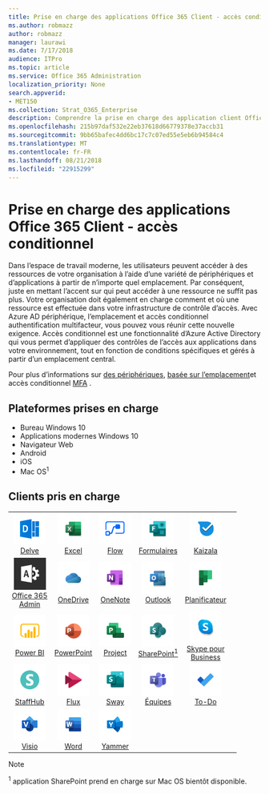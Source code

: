 ```yaml
---
title: Prise en charge des applications Office 365 Client - accès conditionnel
ms.author: robmazz
author: robmazz
manager: laurawi
ms.date: 7/17/2018
audience: ITPro
ms.topic: article
ms.service: Office 365 Administration
localization_priority: None
search.appverid:
- MET150
ms.collection: Strat_O365_Enterprise
description: Comprendre la prise en charge des application client Office 365 pour l’accès conditionnel
ms.openlocfilehash: 215b97daf532e22eb37618d66779378e37accb31
ms.sourcegitcommit: 9bb65bafec4dd6bc17c7c07ed55e5eb6b94584c4
ms.translationtype: MT
ms.contentlocale: fr-FR
ms.lasthandoff: 08/21/2018
ms.locfileid: "22915299"
---
```

# <a name="office-365-client-app-support---conditional-access"></a>Prise en charge des applications Office 365 Client - accès conditionnel

Dans l’espace de travail moderne, les utilisateurs peuvent accéder à des ressources de votre organisation à l’aide d’une variété de périphériques et d’applications à partir de n’importe quel emplacement. Par conséquent, juste en mettant l’accent sur qui peut accéder à une ressource ne suffit pas plus. Votre organisation doit également en charge comment et où une ressource est effectuée dans votre infrastructure de contrôle d’accès. Avec Azure AD périphérique, l’emplacement et accès conditionnel authentification multifacteur, vous pouvez vous réunir cette nouvelle exigence. Accès conditionnel est une fonctionnalité d’Azure Active Directory qui vous permet d’appliquer des contrôles de l’accès aux applications dans votre environnement, tout en fonction de conditions spécifiques et gérés à partir d’un emplacement central. 

Pour plus d’informations sur [des périphériques](https://docs.microsoft.com/azure/active-directory/active-directory-conditional-access-policy-connected-applications), [basée sur l’emplacement](https://docs.microsoft.com/azure/active-directory/active-directory-conditional-access-locations)et accès conditionnel [MFA](https://docs.microsoft.com/azure/active-directory/active-directory-conditional-access-conditions#users-and-groups) .

## <a name="supported-platforms"></a>Plateformes prises en charge

 - Bureau Windows 10
 - Applications modernes Windows 10
 - Navigateur Web
 - Android
 - iOS
 - Mac OS<sup>1</sup>

## <a name="supported-clients"></a>Clients pris en charge

| | | | | | |
|:---:|:---:|:---:|:---:|:---:|:---:|
| ![Entrer l’icône](media/o365-delve-64x64.png) <br> [Delve](https://products.office.com/business/intelligent-search) | ![Icône Excel](media/o365-excel-64x64.png) <br> [Excel](https://products.office.com/excel) | ![Icône de flux](media/o365-flow-64x64.png) <br> [Flow](https://flow.microsoft.com) | ![Icône de formulaires](media/o365-forms-64x64.png) <br> [Formulaires](https://flow.microsoft.com/connectors/shared_microsoftforms/microsoft-forms/) | ![Icône Kaizala](media/o365-kaizala-64x64.png) <br> [Kaizala](https://products.office.com/en/business/microsoft-kaizala) 
| ![Icône d’administration d’Office 365](media/o365-o365admin-64x64.png) <br> [Office 365 <br> Admin](https://products.office.com/business/manage-office-365-admin-app) | ![OneDrive entreprise icône](media/o365-OneDrive-64x64.png) <br> [OneDrive](https://products.office.com/onedrive-for-business/online-cloud-storage) | ![Icône OneNote](media/o365-OneNote-64x64.png) <br> [OneNote](https://products.office.com/onenote) | ![Icône Outlook](media/o365-outlook-64x64.png) <br> [Outlook](https://products.office.com/outlook) | ![Icône du planificateur](media/o365-planner-64x64.png) <br> [Planificateur](https://products.office.com/business/task-management-software) 
| ![Icône PowerBI](media/o365-powerbi-64x64.png) <br> [Power BI](https://powerbi.microsoft.com) | ![Icône PowerPoint](media/o365-powerpoint-64x64.png) <br> [PowerPoint](https://products.office.com/powerpoint) | ![Icône de projet](media/o365-project-64x64.png) <br> [Project](https://products.office.com/project) | ![Icône SharePoint](media/o365-sharepoint-64x64.png) <br> [SharePoint<sup>1</sup>](https://products.office.com/sharepoint) | ![Skype pour entreprise icône](media/o365-skypeforbusiness-64x64.png) <br> [Skype pour <br> Business](https://www.skype.com/business/) 
| ![Icône StaffHub](media/o365-staffhub-64x64.png) <br> [StaffHub](https://products.office.com/microsoft-staffhub/staff-scheduling-software) | ![Icône de flux de données](media/o365-stream-64x64.png) <br> [Flux](https://stream.microsoft.com) | ![Icône de balancement](media/o365-sway-64x64.png) <br> [Sway](https://sway.com) | ![Icône d’équipes](media/o365-teams-64x64.png) <br> [Équipes](https://products.office.com/microsoft-teams/group-chat-software) | ![Icône des tâches](media/o365-todo-64x64.png) <br> [To-Do](https://todo.microsoft.com) 
| ![Icône Visio](media/o365-visio-64x64.png) <br> [Visio](https://products.office.com/visio/flowchart-software) | ![Icône Word](media/o365-word-64x64.png) <br> [Word](https://products.office.com/word) | ![Icône de Yammer](media/o365-yammer-64x64.png) <br> [Yammer](https://products.office.com/yammer/yammer-overview)

> [!NOTE]
> <sup>1</sup> application SharePoint prend en charge sur Mac OS bientôt disponible.
